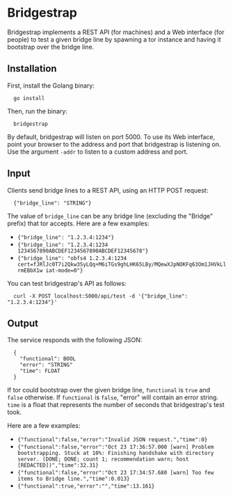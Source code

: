 Bridgestrap
===========

Bridgestrap implements a REST API (for machines) and a Web interface (for
people) to test a given bridge line by spawning a tor instance and having it
bootstrap over the bridge line.

Installation
------------

First, install the Golang binary:

      go install

Then, run the binary:

      bridgestrap

By default, bridgestrap will listen on port 5000.  To use its Web interface,
point your browser to the address and port that bridgestrap is listening on.
Use the argument `-addr` to listen to a custom address and port.

Input
-----

Clients send bridge lines to a REST API, using an HTTP POST request:

      {"bridge_line": "STRING"}

The value of `bridge_line` can be any bridge line (excluding the "Bridge"
prefix) that tor accepts.  Here are a few examples:

* `{"bridge_line": "1.2.3.4:1234"}`
* `{"bridge_line": "1.2.3.4:1234 1234567890ABCDEF1234567890ABCDEF12345678"}`
* `{"bridge_line": "obfs4 1.2.3.4:1234 cert=fJRlJc0T7i2Qkw3SyLQq+M6iTGs9ghLHK65LBy/MQewXJpNOKFq63Om1JHVkLlrmEBbX1w iat-mode=0"}`

You can test bridgestrap's API as follows:

      curl -X POST localhost:5000/api/test -d '{"bridge_line": "1.2.3.4:1234"}'

Output
------

The service responds with the following JSON:

      {
        "functional": BOOL
        "error": "STRING"
        "time": FLOAT
      }

If tor could bootstrap over the given bridge line, `functional` is `true` and
`false` otherwise.  If `functional` is `false`, "error" will contain an error
string.  `time` is a float that represents the number of seconds that
bridgestrap's test took.

Here are a few examples:

* `{"functional":false,"error":"Invalid JSON request.","time":0}`
* `{"functional":false,"error":"Oct 23 17:36:57.000 [warn] Problem bootstrapping. Stuck at 10%: Finishing handshake with directory server. (DONE; DONE; count 1; recommendation warn; host [REDACTED])","time":32.31}`
* `{"functional":false,"error":"Oct 23 17:34:57.680 [warn] Too few items to Bridge line.","time":0.013}`
* `{"functional":true,"error":"","time":13.161}`
